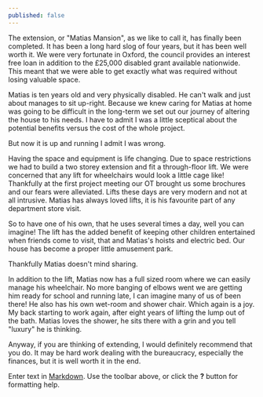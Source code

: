 ```yaml
---
published: false
---
```


The extension, or "Matias Mansion", as we like to call it, has finally been completed.  It has been a long hard slog of four years, but it has been well worth it.  We were very fortunate in Oxford, the council provides an interest free loan in addition to the £25,000 disabled grant available nationwide.  This meant that we were able to get exactly what was required without losing valuable space.

Matias is ten years old and very physically disabled.  He can't walk and just about manages to sit up-right.  Because we knew caring for Matias at home was going to be difficult in the long-term we set out our journey of altering the house to his needs.  I have to admit I was a little sceptical about the potential benefits versus the cost of the whole project.  

But now it is up and running I admit I was wrong.  

Having the space and equipment is life changing.  Due to space restrictions we had to build a two storey extension and fit a through-floor lift.   We were concerned that any lift for wheelchairs would look a little cage like!  Thankfully at the first project meeting our OT brought us some brochures and our fears were alleviated.  Lifts these days are very modern and not at all intrusive.  Matias has always loved lifts, it is his favourite part of any department store visit.  

So to have one of his own, that he uses several times a day, well you can imagine!  The lift has the added benefit of keeping other children entertained when friends come to visit, that and Matias's hoists and electric bed.  Our house has become a proper little amusement park.  

Thankfully Matias doesn't mind sharing. 

In addition to the lift, Matias now has a full sized room where we can easily manage his wheelchair.  No more banging of elbows went we are getting him ready for school and running late, I can imagine many of us of been there!  He also has his own wet-room and shower chair.  Which again is a joy.  My back starting to work again, after eight years of lifting the lump out of the bath.  Matias loves the shower, he sits there with a grin and you tell "luxury" he is thinking.

Anyway, if you are thinking of extending, I would definitely recommend that you do.  It may be hard work dealing with the bureaucracy, especially the finances, but it is well worth it in the end.

Enter text in [Markdown](http://daringfireball.net/projects/markdown/). Use the toolbar above, or click the **?** button for formatting help.
